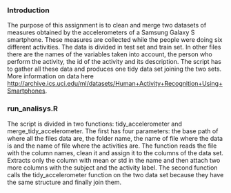 ### Introduction
The purpose of this assignment is to clean and merge two datasets of measures obtained by the accelerometers of a Samsung Galaxy S smartphone. These measures are collected while the people were doing six different activities. The data is divided in test set and train set. In other files there are the names of the variables taken into account, the person who perform the activity, the id of the activity and its description. The script has to gather all these data and produces one tidy data set joining the two sets. More information on data here http://archive.ics.uci.edu/ml/datasets/Human+Activity+Recognition+Using+Smartphones.

### run_analisys.R
The script is divided in two functions: tidy_accelerometer and merge_tidy_accelerometer. The first has four parameters: the base path of where all the files data are, the folder name, the name of file where the data is and the name of file where the activities are. The function reads the file with the column names, clean it and assign it to the columns of the data set. Extracts only the column with mean or std in the name and then attach two more columns with the subject and the activity label.
The second function calls the tidy_accelerometer function on the two data set because they have the same structure and finally join them.
